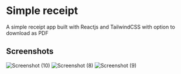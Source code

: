 # Simple receipt
A simple receipt app built with Reactjs and TailwindCSS with option to download as PDF

## Screenshots
![Screenshot (10)](https://github.com/tttooii/simple-receipt/assets/19700222/0456f63c-4607-4534-b0fd-6d5b3077af4d)
![Screenshot (8)](https://github.com/tttooii/simple-receipt/assets/19700222/1fc6eaf8-b62f-4161-ac39-5f89e2f70004)
![Screenshot (9)](https://github.com/tttooii/simple-receipt/assets/19700222/bbfad818-96f1-4b78-afa8-e68268273d95)
